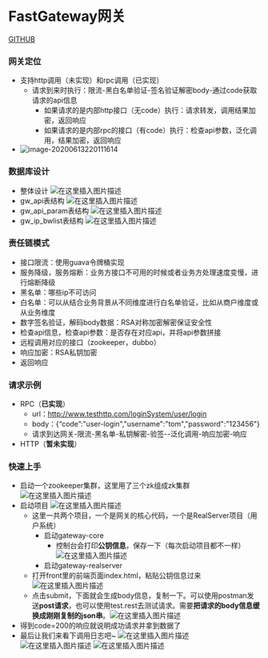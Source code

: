 # FastGateway网关
[GITHUB](https://github.com/zs-neo/FastGateway)
### 网关定位

- 支持http调用（未实现）和rpc调用（已实现）
  - 请求到来时执行：限流-黑白名单验证-签名验证解密body-通过code获取请求的api信息
    - 如果请求的是内部http接口（无code）执行：请求转发，调用结果加密，返回响应
    - 如果请求的是内部rpc的接口（有code）执行：检查api参数，泛化调用，结果加密，返回响应
- ![image-20200613220111614](https://img-blog.csdnimg.cn/20200614172648422.png?x-oss-process=image/watermark,type_ZmFuZ3poZW5naGVpdGk,shadow_10,text_aHR0cHM6Ly9ibG9nLmNzZG4ubmV0L3dlaXhpbl80MjM0MDM2Ng==,size_16,color_FFFFFF,t_70)
### 数据库设计
 - 整体设计
![在这里插入图片描述](https://img-blog.csdnimg.cn/2020061715502993.png?x-oss-process=image/watermark,type_ZmFuZ3poZW5naGVpdGk,shadow_10,text_aHR0cHM6Ly9ibG9nLmNzZG4ubmV0L3dlaXhpbl80MjM0MDM2Ng==,size_16,color_FFFFFF,t_70)
 - gw_api表结构
![在这里插入图片描述](https://img-blog.csdnimg.cn/20200617155052643.png)
 - gw_api_param表结构
![在这里插入图片描述](https://img-blog.csdnimg.cn/20200617155144104.png)
 - gw_ip_bwlist表结构
![在这里插入图片描述](https://img-blog.csdnimg.cn/20200617155220339.png)
### 责任链模式 
- 接口限流：使用guava令牌桶实现
- 服务降级，服务熔断：业务方接口不可用的时候或者业务方处理速度变慢，进行熔断降级
- 黑名单：哪些ip不可访问
- 白名单：可以从结合业务背景从不同维度进行白名单验证，比如从商户维度或从业务维度
- 数字签名验证，解码body数据：RSA对称加密解密保证安全性
- 检查api信息，检查api参数：是否存在对应api，并将api参数拼接
- 远程调用对应的接口（zookeeper，dubbo）
- 响应加密：RSA私钥加密
- 返回响应

### 请求示例
- RPC（**已实现**）
  - url：http://www.testhttp.com/loginSystem/user/login
  - body：{“code”:"user-login","username":"tom","password":"123456"}
  - 请求到达网关-限流-黑名单-私钥解密-验签--泛化调用-响应加密-响应
- HTTP（**暂未实现**）

### 快速上手
 - 启动一个zookeeper集群，这里用了三个zk组成zk集群
![在这里插入图片描述](https://img-blog.csdnimg.cn/202006171601170.png)
 - 启动项目
![在这里插入图片描述](https://img-blog.csdnimg.cn/2020061716021415.png) 
   - 这里一共两个项目，一个是网关的核心代码，一个是RealServer项目（用户系统）
     - 启动gateway-core
       - 控制台会打印**公钥信息**，保存一下（每次启动项目都不一样）![在这里插入图片描述](https://img-blog.csdnimg.cn/20200617160556296.png)
     - 启动gateway-realserver
   - 打开front里的前端页面index.html，粘贴公钥信息过来![在这里插入图片描述](https://img-blog.csdnimg.cn/20200617160726630.png?x-oss-process=image/watermark,type_ZmFuZ3poZW5naGVpdGk,shadow_10,text_aHR0cHM6Ly9ibG9nLmNzZG4ubmV0L3dlaXhpbl80MjM0MDM2Ng==,size_16,color_FFFFFF,t_70)
   - 点击submit，下面就会生成body信息，复制一下。可以使用postman发送**post请求**，也可以使用test.rest去测试请求。需要**把请求的body信息缓换成刚刚复制的json串**。![在这里插入图片描述](https://img-blog.csdnimg.cn/20200617160902457.png)
 - 得到code=200的响应就说明成功请求并拿到数据了
 - 最后让我们来看下调用日志吧~
![在这里插入图片描述](https://img-blog.csdnimg.cn/20200617161413403.png?x-oss-process=image/watermark,type_ZmFuZ3poZW5naGVpdGk,shadow_10,text_aHR0cHM6Ly9ibG9nLmNzZG4ubmV0L3dlaXhpbl80MjM0MDM2Ng==,size_16,color_FFFFFF,t_70)
![在这里插入图片描述](https://img-blog.csdnimg.cn/2020061716143262.png?x-oss-process=image/watermark,type_ZmFuZ3poZW5naGVpdGk,shadow_10,text_aHR0cHM6Ly9ibG9nLmNzZG4ubmV0L3dlaXhpbl80MjM0MDM2Ng==,size_16,color_FFFFFF,t_70) ![在这里插入图片描述](https://img-blog.csdnimg.cn/20200617161455448.png?x-oss-process=image/watermark,type_ZmFuZ3poZW5naGVpdGk,shadow_10,text_aHR0cHM6Ly9ibG9nLmNzZG4ubmV0L3dlaXhpbl80MjM0MDM2Ng==,size_16,color_FFFFFF,t_70)